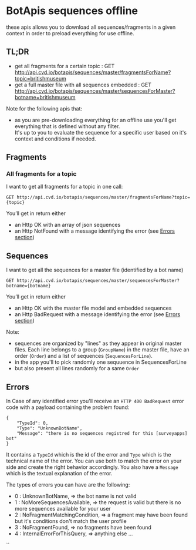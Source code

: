 # BotApis sequences offline

these apis allows you to download all sequences/fragments in a given context in order to preload everything for use offline.


## TL;DR 
* get all fragments for a certain topic :  GET http://api.cvd.io/botapis/sequences/master/fragmentsForName?topic=britishmuseum
* get a full master file with all sequences embedded : GET http://api.cvd.io/botapis/sequences/master/sequencesForMaster?botname=britishmuseum
   
Note for the following apis that:
* as you are pre-downloading everything for an offline use you'll get everything that is defined without any filter.  
It's up to you to evaluate the sequence for a specific user based on it's context and conditions if needed.

## Fragments

### All fragments for a topic
I want to get all fragments for a topic in one call:

```
GET http://api.cvd.io/botapis/sequences/master/fragmentsForName?topic={topic}
```

You’ll get in return either

* an Http OK with an array of json sequences
* an Http NotFound with a message identifying the error (see [Errors section](#errors))


## Sequences

I want to get all the sequences for a master file (identified by a bot name)

```
GET http://api.cvd.io/botapis/sequences/master/sequencesForMaster?botname={botname}
```

You’ll get in return either

* an Http OK with the master file model and embedded sequences
*  an Http BadRequest with a message identifying the error (see [Errors section](#errors))

Note:
* sequences are organized by "lines" as they appear in original master files. Each line belongs to a group (`GroupName`) in the master file, have
an order (`Order`) and a list of sequences (`SequencesForLine`).
* in the app you'll to pick randomly one sequuence in SequencesForLine
* but also present all lines randomly for a same `Order`

## Errors

In Case of any identified  error you'll receive an `HTTP 400 BadRequest` error code with a payload containing the problem found:

```
{
    "TypeId": 0,
    "Type": "UnknownBotName",
    "Message": "there is no sequences registred for this [surveyapps] bot"
}
```

It contains a `TypeId` which is the id of the error and `Type` which is the technical name of the error. You can use both to match the error on your side and create the right behavior accordingly.
You also have a `Message` which is the textual explanation of the error.

The types of errors you can have are the following:

* 0 : UnknownBotName, => the bot name is not valid
* 1 : NoMoreSequencesAvailable, => the request is valid but there is no more sequences available for your user
* 2 : NoFragmentMatchingCondition, => a fragment may have been found but it's conditions don't match the user profile
* 3 : NoFragmentFound, => no fragments have been found
* 4 : InternalErrorForThisQuery, => anything else ...


``
